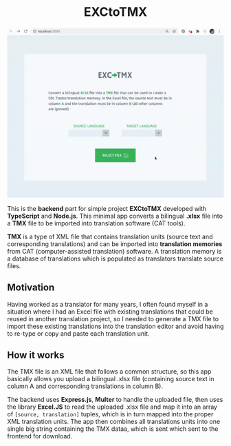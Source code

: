 <h1 align="center">EXCtoTMX</h1>

<p align="center"><img src="./readme/demo.gif" width="550"></p>

This is the **backend** part for simple project **EXCtoTMX** developed with **TypeScript** and **Node.js**. This minimal app converts a bilingual **.xlsx** file into a **TMX** file to be imported into translation software (CAT tools).

**TMX** is a type of XML file that contains translation units (source text and corresponding translations) and can be imported into **translation memories** from CAT (computer-assisted translation) software. A translation memory is a database of translations which is populated as translators translate source files.

## Motivation

Having worked as a translator for many years, I often found myself in a situation where I had an Excel file with existing translations that could be reused in another translation project, so I needed to generate a TMX file to import these existing translations into the translation editor and avoid having to re-type or copy and paste each translation unit.

## How it works

The TMX file is an XML file that follows a common structure, so this app basically allows you upload a bilingual .xlsx file (containing source text in column A and corresponding translations in column B).

The backend uses **Express.js**, **Multer** to handle the uploaded file, then uses the library **Excel.JS** to read the uploaded .xlsx file and map it into an array of `[source, translation]` tuples, which is in turn mapped into the proper XML translation units. The app then combines all translations units into one single big string containing the TMX dataa, which is sent which sent to the frontend for download.
